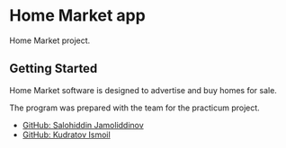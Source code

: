 # Home Market app

Home Market project.

## Getting Started

Home Market software is designed to advertise and buy homes for sale.

The program was prepared with the team for the practicum project.

- [GitHub: Salohiddin Jamoliddinov](https://github.com/Salohiddin0011)
- [GitHub: Kudratov Ismoil](https://github.com/ismoil1177)
